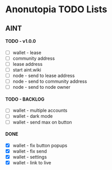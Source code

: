 # Anonutopia TODO Lists

## AINT

#### TODO - v1.0.0

- [ ] wallet - lease
- [ ] community address
- [ ] lease address
- [ ] start aint.wiki
- [ ] node - send to lease address
- [ ] node - send to community address
- [ ] node - send to node owner

#### TODO - BACKLOG

- [ ] wallet - multiple accounts
- [ ] wallet - dark mode
- [ ] wallet - send max on button

#### DONE

- [x] wallet - fix button popups
- [x] wallet - fix send
- [x] wallet - settings
- [x] wallet - link to live
